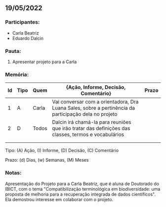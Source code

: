 ## 19/05/2022

### **Participantes:**

* Carla Beatriz
* Eduardo Dalcin

### **Pauta:**

1. Apresentar projeto para a Carla

### **Memória:**

| Id| Tipo | Quem | {Ação, Informe, Decisão, Comentário} | Prazo |
|---|---|---|---|---|
| 1 | A | Carla | Vai conversar com a orientadora, Dra Luana Sales, sobre a pertinência da participação dela no projeto |  |
| 2 | D | Todos | Dalcin irá chamá-la para reuniões que irão tratar das definições das classes, termos e vocabulários |  |
|  |  |  |  |  |
|  |  |  |  |  |

Tipo: (A) Ação, (I) Informe, (D) Decisão, (C) Comentário

Prazo: (d) Dias, (w) Semanas, (M) Meses

### **Notas:**

Apresentação do Projeto para a Carla Beatriz, que é aluna de Doutorado do IBICT, com o tema "Compatibilização terminológica em biodiversidade: uma proposta de melhoria para a recuperação integrada de dados científicos". Ela demostrou interesse em colaborar com o projeto.
